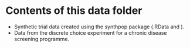 # Contents of this data folder

* Synthetic trial data created using the synthpop package (.RData and ).
* Data from the discrete choice experiment for a chronic disease screening programme.
